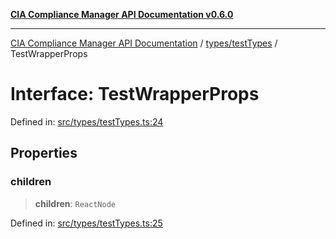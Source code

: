 [**CIA Compliance Manager API Documentation v0.6.0**](../../../README.md)

***

[CIA Compliance Manager API Documentation](../../../modules.md) / [types/testTypes](../README.md) / TestWrapperProps

# Interface: TestWrapperProps

Defined in: [src/types/testTypes.ts:24](https://github.com/Hack23/cia-compliance-manager/blob/32fe683007dd7fe1aa6b244d2353e60fab4f51de/src/types/testTypes.ts#L24)

## Properties

### children

> **children**: `ReactNode`

Defined in: [src/types/testTypes.ts:25](https://github.com/Hack23/cia-compliance-manager/blob/32fe683007dd7fe1aa6b244d2353e60fab4f51de/src/types/testTypes.ts#L25)
